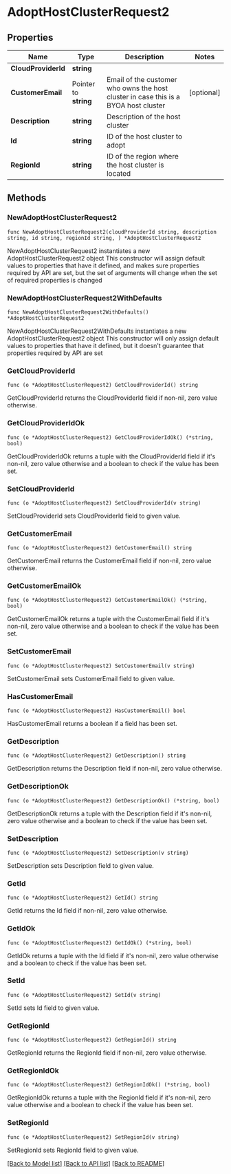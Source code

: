 # AdoptHostClusterRequest2

## Properties

Name | Type | Description | Notes
------------ | ------------- | ------------- | -------------
**CloudProviderId** | **string** |  | 
**CustomerEmail** | Pointer to **string** | Email of the customer who owns the host cluster in case this is a BYOA host cluster | [optional] 
**Description** | **string** | Description of the host cluster | 
**Id** | **string** | ID of the host cluster to adopt | 
**RegionId** | **string** | ID of the region where the host cluster is located | 

## Methods

### NewAdoptHostClusterRequest2

`func NewAdoptHostClusterRequest2(cloudProviderId string, description string, id string, regionId string, ) *AdoptHostClusterRequest2`

NewAdoptHostClusterRequest2 instantiates a new AdoptHostClusterRequest2 object
This constructor will assign default values to properties that have it defined,
and makes sure properties required by API are set, but the set of arguments
will change when the set of required properties is changed

### NewAdoptHostClusterRequest2WithDefaults

`func NewAdoptHostClusterRequest2WithDefaults() *AdoptHostClusterRequest2`

NewAdoptHostClusterRequest2WithDefaults instantiates a new AdoptHostClusterRequest2 object
This constructor will only assign default values to properties that have it defined,
but it doesn't guarantee that properties required by API are set

### GetCloudProviderId

`func (o *AdoptHostClusterRequest2) GetCloudProviderId() string`

GetCloudProviderId returns the CloudProviderId field if non-nil, zero value otherwise.

### GetCloudProviderIdOk

`func (o *AdoptHostClusterRequest2) GetCloudProviderIdOk() (*string, bool)`

GetCloudProviderIdOk returns a tuple with the CloudProviderId field if it's non-nil, zero value otherwise
and a boolean to check if the value has been set.

### SetCloudProviderId

`func (o *AdoptHostClusterRequest2) SetCloudProviderId(v string)`

SetCloudProviderId sets CloudProviderId field to given value.


### GetCustomerEmail

`func (o *AdoptHostClusterRequest2) GetCustomerEmail() string`

GetCustomerEmail returns the CustomerEmail field if non-nil, zero value otherwise.

### GetCustomerEmailOk

`func (o *AdoptHostClusterRequest2) GetCustomerEmailOk() (*string, bool)`

GetCustomerEmailOk returns a tuple with the CustomerEmail field if it's non-nil, zero value otherwise
and a boolean to check if the value has been set.

### SetCustomerEmail

`func (o *AdoptHostClusterRequest2) SetCustomerEmail(v string)`

SetCustomerEmail sets CustomerEmail field to given value.

### HasCustomerEmail

`func (o *AdoptHostClusterRequest2) HasCustomerEmail() bool`

HasCustomerEmail returns a boolean if a field has been set.

### GetDescription

`func (o *AdoptHostClusterRequest2) GetDescription() string`

GetDescription returns the Description field if non-nil, zero value otherwise.

### GetDescriptionOk

`func (o *AdoptHostClusterRequest2) GetDescriptionOk() (*string, bool)`

GetDescriptionOk returns a tuple with the Description field if it's non-nil, zero value otherwise
and a boolean to check if the value has been set.

### SetDescription

`func (o *AdoptHostClusterRequest2) SetDescription(v string)`

SetDescription sets Description field to given value.


### GetId

`func (o *AdoptHostClusterRequest2) GetId() string`

GetId returns the Id field if non-nil, zero value otherwise.

### GetIdOk

`func (o *AdoptHostClusterRequest2) GetIdOk() (*string, bool)`

GetIdOk returns a tuple with the Id field if it's non-nil, zero value otherwise
and a boolean to check if the value has been set.

### SetId

`func (o *AdoptHostClusterRequest2) SetId(v string)`

SetId sets Id field to given value.


### GetRegionId

`func (o *AdoptHostClusterRequest2) GetRegionId() string`

GetRegionId returns the RegionId field if non-nil, zero value otherwise.

### GetRegionIdOk

`func (o *AdoptHostClusterRequest2) GetRegionIdOk() (*string, bool)`

GetRegionIdOk returns a tuple with the RegionId field if it's non-nil, zero value otherwise
and a boolean to check if the value has been set.

### SetRegionId

`func (o *AdoptHostClusterRequest2) SetRegionId(v string)`

SetRegionId sets RegionId field to given value.



[[Back to Model list]](../README.md#documentation-for-models) [[Back to API list]](../README.md#documentation-for-api-endpoints) [[Back to README]](../README.md)


